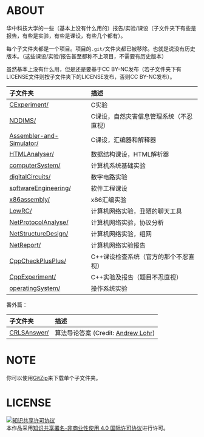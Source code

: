 # ABOUT

华中科技大学的一些（基本上没有什么用的）报告/实验/课设（子文件夹下有些是报告，有些是实验，有些是课设，有些几个都有）。

每个子文件夹都是一个项目。项目的`.git/`文件夹都已被移除。也就是说没有历史版本。（这些课设/实验/报告甚至都称不上项目，不需要有历史版本）

虽然基本上没有什么用，但是还是要基于CC BY-NC发布（若子文件夹下有LICENSE文件则按子文件夹下的LICENSE发布，否则CC BY-NC发布）。

| 子文件夹                      | 描述                                   |
|:------------------------------|:---------------------------------------|
| [CExperiment/][1]             | C实验                                  |
| [NDDIMS/][2]                  | C课设，自然灾害信息管理系统（不忍直视）|
| [Assembler-and-Simulator/][3] | C课设，汇编器和解释器                  |
| [HTMLAnalyser/][4]            | 数据结构课设，HTML解析器               |
| [computerSystem/][5]          | 计算机系统基础实验                     |
| [digitalCircuits/][6]         | 数字电路实验                           |
| [softwareEngineering/][7]     | 软件工程课设                           |
| [x86assembly/][8]             | x86汇编实验                            |
| [LowRC/][9]                   | 计算机网络实验，丑陋的聊天工具         |
| [NetProtocolAnalyse/][10]     | 计算机网络实验，协议分析               |
| [NetStructureDesign/][11]     | 计算机网络实验，组网                   |
| [NetReport/][16]              | 计算机网络实验报告                     |
| [CppCheckPlusPlus/][12]       | C++课设检查系统（官方的那个不忍直视）  |
| [CppExperiment/][13]          | C++实验及报告（题目不忍直视）          |
| [operatingSystem/][14]        | 操作系统实验                           |

番外篇：

| 子文件夹                      | 描述                                      |
|:------------------------------|:------------------------------------------|
| [CRLSAnswer/][15]             | 算法导论答案 (Credit: [Andrew Lohr][101]) |

# NOTE
你可以使用[GitZip][102]来下载单个子文件夹。

# LICENSE

<a rel="license" href="http://creativecommons.org/licenses/by-nc/4.0/"><img alt="知识共享许可协议" style="border-width:0" src="https://i.creativecommons.org/l/by-nc/4.0/88x31.png" /></a><br />本作品采用<a rel="license" href="http://creativecommons.org/licenses/by-nc/4.0/">知识共享署名-非商业性使用 4.0 国际许可协议</a>进行许可。

[1]:https://github.com/husixu1/HUST-Homeworks/tree/master/CExperiment
[2]:https://github.com/husixu1/HUST-Homeworks/tree/master/NDDIMS
[3]:https://github.com/husixu1/HUST-Homeworks/tree/master/Assembler-and-Simulator
[4]:https://github.com/husixu1/HUST-Homeworks/tree/master/HTMLAnalyser
[5]:https://github.com/husixu1/HUST-Homeworks/tree/master/computerSystem
[6]:https://github.com/husixu1/HUST-Homeworks/tree/master/digitalCircuits
[7]:https://github.com/husixu1/HUST-Homeworks/tree/master/softwareEngineering
[8]:https://github.com/husixu1/HUST-Homeworks/tree/master/x86assembly
[9]:https://github.com/husixu1/HUST-Homeworks/tree/master/LowRC
[10]:https://github.com/husixu1/HUST-Homeworks/tree/master/NetProtocolAnalyse
[11]:https://github.com/husixu1/HUST-Homeworks/tree/master/NetStructureDesign
[12]:https://github.com/husixu1/HUST-Homeworks/tree/master/CppCheckPlusPlus
[13]:https://github.com/husixu1/HUST-Homeworks/tree/master/CppExperiment
[14]:https://github.com/husixu1/HUST-Homeworks/tree/master/operatingSystem
[15]:https://github.com/husixu1/HUST-Homeworks/tree/master/CRLSAnswer
[16]:https://github.com/husixu1/HUST-Homeworks/tree/master/NetReport

[101]:http://sites.math.rutgers.edu/~ajl213/
[102]:http://kinolien.github.io/gitzip/
